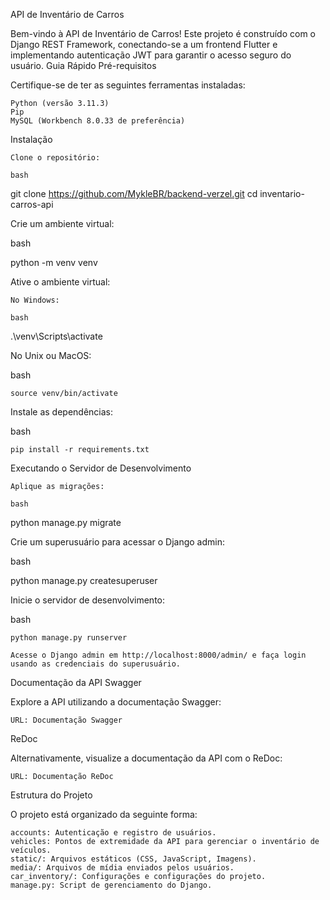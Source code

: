 API de Inventário de Carros

Bem-vindo à API de Inventário de Carros! Este projeto é construído com o Django REST Framework, conectando-se a um frontend Flutter e implementando autenticação JWT para garantir o acesso seguro do usuário.
Guia Rápido
Pré-requisitos

Certifique-se de ter as seguintes ferramentas instaladas:

    Python (versão 3.11.3)
    Pip
    MySQL (Workbench 8.0.33 de preferência)

Instalação

    Clone o repositório:

    bash

git clone https://github.com/MykleBR/backend-verzel.git
cd inventario-carros-api

Crie um ambiente virtual:

bash

python -m venv venv

Ative o ambiente virtual:

    No Windows:

    bash

.\venv\Scripts\activate

No Unix ou MacOS:

bash

    source venv/bin/activate

Instale as dependências:

bash

    pip install -r requirements.txt

Executando o Servidor de Desenvolvimento

    Aplique as migrações:

    bash

python manage.py migrate

Crie um superusuário para acessar o Django admin:

bash

python manage.py createsuperuser

Inicie o servidor de desenvolvimento:

bash

    python manage.py runserver

    Acesse o Django admin em http://localhost:8000/admin/ e faça login usando as credenciais do superusuário.

Documentação da API
Swagger

Explore a API utilizando a documentação Swagger:

    URL: Documentação Swagger

ReDoc

Alternativamente, visualize a documentação da API com o ReDoc:

    URL: Documentação ReDoc

Estrutura do Projeto

O projeto está organizado da seguinte forma:

    accounts: Autenticação e registro de usuários.
    vehicles: Pontos de extremidade da API para gerenciar o inventário de veículos.
    static/: Arquivos estáticos (CSS, JavaScript, Imagens).
    media/: Arquivos de mídia enviados pelos usuários.
    car_inventory/: Configurações e configurações do projeto.
    manage.py: Script de gerenciamento do Django.